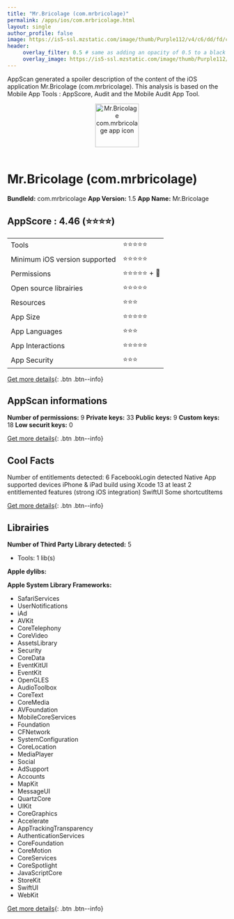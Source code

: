 ```yaml
---
title: "Mr.Bricolage (com.mrbricolage)"
permalink: /apps/ios/com.mrbricolage.html
layout: single
author_profile: false
image: https://is5-ssl.mzstatic.com/image/thumb/Purple112/v4/c6/dd/fd/c6ddfd96-32a0-1217-c1e2-a23d2d758b38/AppIcon-1x_U007emarketing-0-7-0-85-220.png/512x512bb.jpg
header: 
     overlay_filter: 0.5 # same as adding an opacity of 0.5 to a black background
     overlay_image: https://is5-ssl.mzstatic.com/image/thumb/Purple112/v4/c6/dd/fd/c6ddfd96-32a0-1217-c1e2-a23d2d758b38/AppIcon-1x_U007emarketing-0-7-0-85-220.png/512x512bb.jpg
---
```

AppScan generated a spoiler description of the content of the iOS application Mr.Bricolage (com.mrbricolage). This analysis is based on the Mobile App Tools : AppScore, Audit and the Mobile Audit App Tool.

  
  
<div style="text-align: center;"><img src="https://is5-ssl.mzstatic.com/image/thumb/Purple112/v4/c6/dd/fd/c6ddfd96-32a0-1217-c1e2-a23d2d758b38/AppIcon-1x_U007emarketing-0-7-0-85-220.png/512x512bb.jpg" width="100" height="100" alt="Mr.Bricolage com.mrbricolage app icon"></div></br>
  
# Mr.Bricolage (com.mrbricolage)

**BundleId:** com.mrbricolage
**App Version:** 1.5
**App Name:** Mr.Bricolage


## AppScore : 4.46 (⭐️⭐️⭐️⭐️) 

<table>
<tr><td> Tools </td><td> ⭐️⭐️⭐️⭐️⭐️ </td></tr>
<tr><td> Minimum iOS version supported </td><td> ⭐️⭐️⭐️⭐️⭐️ </td></tr>
<tr><td> Permissions </td><td> ⭐️⭐️⭐️⭐️⭐️ + 🌟 </td></tr>
<tr><td> Open source librairies </td><td> ⭐️⭐️⭐️⭐️⭐️ </td></tr>
<tr><td> Resources </td><td> ⭐️⭐️⭐️ </td></tr>
<tr><td> App Size </td><td> ⭐️⭐️⭐️⭐️⭐️ </td></tr>
<tr><td> App Languages </td><td> ⭐️⭐️⭐️ </td></tr>
<tr><td> App Interactions </td><td> ⭐️⭐️⭐️⭐️⭐️ </td></tr>
<tr><td> App Security </td><td> ⭐️⭐️⭐️ </td></tr>
</table>

[Get more details](/pricing.html){: .btn .btn--info}  
  
## AppScan informations 

**Number of permissions:** 9
**Private keys:** 33
**Public keys:** 9
**Custom keys:** 18
**Low securit keys:** 0
  
[Get more details](/pricing.html){: .btn .btn--info}

## Cool Facts

Number of entitlements detected: 6
FacebookLogin detected
Native App
supported devices iPhone & iPad
build using Xcode 13
at least 2 entitlemented features (strong iOS integration)
SwiftUI
Some shortcutItems 
  
[Get more details](/pricing.html){: .btn .btn--info}

## Librairies 
**Number of Third Party Library detected:** 5
- Tools: 1 lib(s)

**Apple dylibs:**


**Apple System Library Frameworks:**
- SafariServices
- UserNotifications
- iAd
- AVKit
- CoreTelephony
- CoreVideo
- AssetsLibrary
- Security
- CoreData
- EventKitUI
- EventKit
- OpenGLES
- AudioToolbox
- CoreText
- CoreMedia
- AVFoundation
- MobileCoreServices
- Foundation
- CFNetwork
- SystemConfiguration
- CoreLocation
- MediaPlayer
- Social
- AdSupport
- Accounts
- MapKit
- MessageUI
- QuartzCore
- UIKit
- CoreGraphics
- Accelerate
- AppTrackingTransparency
- AuthenticationServices
- CoreFoundation
- CoreMotion
- CoreServices
- CoreSpotlight
- JavaScriptCore
- StoreKit
- SwiftUI
- WebKit


  
[Get more details](/pricing.html){: .btn .btn--info}

